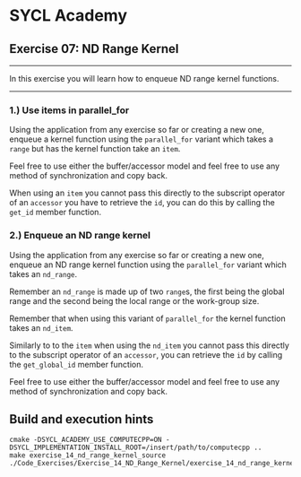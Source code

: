 # SYCL Academy

## Exercise 07: ND Range Kernel
---

In this exercise you will learn how to enqueue ND range kernel functions.

---

### 1.) Use items in parallel_for

Using the application from any exercise so far or creating a new one, enqueue a
kernel function using the `parallel_for` variant which takes a `range` but has
the kernel function take an `item`.

Feel free to use either the buffer/accessor model and feel free to use any
method of synchronization and copy back.

When using an `item` you cannot pass this directly to the subscript operator of
an `accessor` you have to retrieve the `id`, you can do this by calling the
`get_id` member function.

### 2.) Enqueue an ND range kernel

Using the application from any exercise so far or creating a new one, enqueue an
ND range kernel function using the `parallel_for` variant which takes an
`nd_range`.

Remember an `nd_range` is made up of two `range`s, the first being the global
range and the second being the local range or the work-group size.

Remember that when using this variant of `parallel_for` the kernel function
takes an `nd_item`.

Similarly to to the `item` when using the `nd_item` you cannot pass this
directly to the subscript operator of an `accessor`, you can retrieve the `id`
by calling the `get_global_id` member function.

Feel free to use either the buffer/accessor model and feel free to use any
method of synchronization and copy back.

## Build and execution hints

```
cmake -DSYCL_ACADEMY_USE_COMPUTECPP=ON -DSYCL_IMPLEMENTATION_INSTALL_ROOT=/insert/path/to/computecpp ..
make exercise_14_nd_range_kernel_source
./Code_Exercises/Exercise_14_ND_Range_Kernel/exercise_14_nd_range_kernel_source
```

